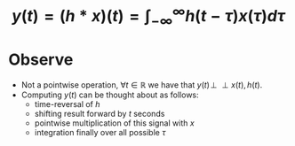 # $$y(t)=(h*x)(t)=\int_{-\infty}^\infty h(t-\tau)x(\tau)d\tau$$
# Observe
- Not a pointwise operation, $\forall t\in\mathbb{R}$ we have that $y(t)\!\perp\!\!\!\perp x(t), h(t)$.
- Computing $y(t)$ can be thought about as follows:
	- time-reversal of $h$
	- shifting result forward by $t$ seconds
	- pointwise multiplication of this signal with $x$
	- integration finally over all possible $\tau$